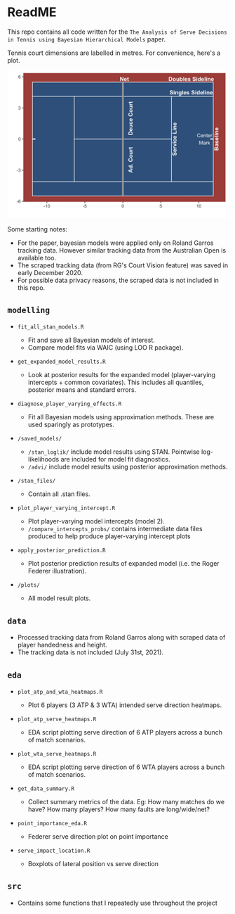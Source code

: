 # ReadME

This repo contains all code written for the `The Analysis of Serve Decisions in Tennis using Bayesian Hierarchical Models` paper.

Tennis court dimensions are labelled in metres. For convenience, here's a plot.

![alt text](tennis_court.jpg)

Some starting notes: 
* For the paper, bayesian models were applied only on Roland Garros tracking data. However similar tracking data from the Australian Open is available too.
* The scraped tracking data (from RG's Court Vision feature) was saved in early December 2020. 
* For possible data privacy reasons, the scraped data is not included in this repo.

`modelling`
-----------
* `fit_all_stan_models.R`
  * Fit and save all Bayesian models of interest.
  * Compare model fits via WAIC (using LOO R package).

 * `get_expanded_model_results.R`
   * Look at posterior results for the expanded model (player-varying intercepts + common covariates). This includes all quantiles, posterior means and standard errors.

* `diagnose_player_varying_effects.R`
  * Fit all Bayesian models using approximation methods. These are used sparingly as prototypes.

* `/saved_models/`
  * `/stan_loglik/` include model results using STAN. Pointwise log-likelihoods are included for model fit diagnostics.
  * `/advi/` include model results using posterior approximation methods.

 * `/stan_files/`
   * Contain all .stan files.

 * `plot_player_varying_intercept.R`
   * Plot player-varying model intercepts (model 2).
   * `/compare_intercepts_probs/` contains intermediate data files produced to help produce player-varying intercept plots

* `apply_posterior_prediction.R`
  * Plot posterior prediction results of expanded model (i.e. the Roger Federer illustration).

 * `/plots/`
   * All model result plots.

`data`
--------------
* Processed tracking data from Roland Garros along with scraped data of player handedness and height.
* The tracking data is not included (July 31st, 2021).

`eda`
------

* `plot_atp_and_wta_heatmaps.R`
  * Plot 6 players (3 ATP & 3 WTA) intended serve direction heatmaps.

* `plot_atp_serve_heatmaps.R`
  * EDA script plotting serve direction of 6 ATP players across a bunch of match scenarios.

* `plot_wta_serve_heatmaps.R`
  * EDA script plotting serve direction of 6 WTA players across a bunch of match scenarios.

* `get_data_summary.R`
  * Collect summary metrics of the data. Eg: How many matches do we have? How many players? How many faults are long/wide/net?

* `point_importance_eda.R`
  * Federer serve direction plot on point importance

* `serve_impact_location.R`
  * Boxplots of lateral position vs serve direction

`src`
-----
* Contains some functions that I repeatedly use throughout the project


